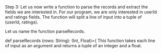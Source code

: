 Step 3: Let us now write a function to parse the records and extract the fields we are interested in. For our program, we are only interested in userId and ratings fields. The function will split a line of input into a tuple of (userId, ratings).

Let us name the function parseRecords.

def parseRecords (rows: String): (Int, Float)={
This function takes each line of input as an argument and returns a tuple of an integer and a float.
